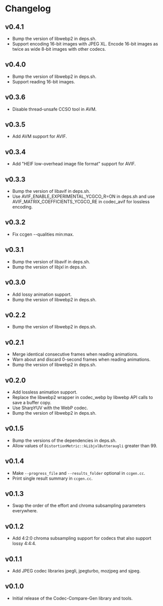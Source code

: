 # Changelog

## v0.4.1

- Bump the version of libwebp2 in deps.sh.
- Support encoding 16-bit images with JPEG XL. Encode 16-bit images as twice as
  wide 8-bit images with other codecs.

## v0.4.0

- Bump the version of libwebp2 in deps.sh.
- Support reading 16-bit images.

## v0.3.6

- Disable thread-unsafe CCSO tool in AVM.

## v0.3.5

- Add AVM support for AVIF.

## v0.3.4

- Add "HEIF low-overhead image file format" support for AVIF.

## v0.3.3

- Bump the version of libavif in deps.sh.
- Use AVIF_ENABLE_EXPERIMENTAL_YCGCO_R=ON in deps.sh and use
  AVIF_MATRIX_COEFFICIENTS_YCGCO_RE in codec_avif for lossless encoding.

## v0.3.2

- Fix ccgen --qualities min:max.

## v0.3.1

- Bump the version of libavif in deps.sh.
- Bump the version of libjxl in deps.sh.

## v0.3.0

- Add lossy animation support.
- Bump the version of libwebp2 in deps.sh.

## v0.2.2

- Bump the version of libwebp2 in deps.sh.

## v0.2.1

- Merge identical consecutive frames when reading animations.
- Warn about and discard 0-second frames when reading animations.
- Bump the version of libwebp2 in deps.sh.

## v0.2.0

- Add lossless animation support.
- Replace the libwebp2 wrapper in codec_webp by libwebp API calls to save a
  buffer copy.
- Use SharpYUV with the WebP codec.
- Bump the version of libwebp2 in deps.sh.

## v0.1.5

- Bump the versions of the dependencies in deps.sh.
- Allow values of `DistortionMetric::kLibjxlButteraugli` greater than 99.

## v0.1.4

- Make `--progress_file` and `--results_folder` optional in `ccgen.cc`.
- Print single result summary in `ccgen.cc`.

## v0.1.3

- Swap the order of the effort and chroma subsampling parameters everywhere.

## v0.1.2

- Add 4:2:0 chroma subsampling support for codecs that also support lossy 4:4:4.

## v0.1.1

- Add JPEG codec libraries jpegli, jpegturbo, mozjpeg and sjpeg.

## v0.1.0

- Initial release of the Codec-Compare-Gen library and tools.
